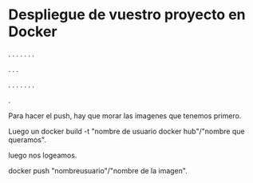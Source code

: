 # Despliegue de vuestro proyecto en Docker



.
.
.
.
.
.
.

.
.
.

.
.
.
.
.
.
.

.















Para hacer el push, hay que morar las imagenes que tenemos primero.

Luego un docker build -t "nombre de usuario docker hub"/"nombre que queramos".

luego nos logeamos.

docker push "nombreusuario"/"nombre de la imagen".
